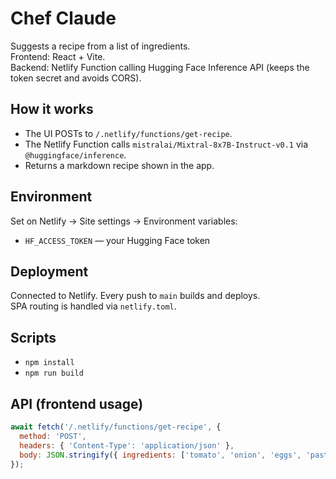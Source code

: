 # Chef Claude

Suggests a recipe from a list of ingredients.  
Frontend: React + Vite.  
Backend: Netlify Function calling Hugging Face Inference API (keeps the token secret and avoids CORS).

## How it works
- The UI POSTs to `/.netlify/functions/get-recipe`.
- The Netlify Function calls `mistralai/Mixtral-8x7B-Instruct-v0.1` via `@huggingface/inference`.
- Returns a markdown recipe shown in the app.

## Environment
Set on Netlify → Site settings → Environment variables:
- `HF_ACCESS_TOKEN` — your Hugging Face token

## Deployment
Connected to Netlify. Every push to `main` builds and deploys.  
SPA routing is handled via `netlify.toml`.

## Scripts
- `npm install`
- `npm run build`

## API (frontend usage)
```js
await fetch('/.netlify/functions/get-recipe', {
  method: 'POST',
  headers: { 'Content-Type': 'application/json' },
  body: JSON.stringify({ ingredients: ['tomato', 'onion', 'eggs', 'pasta'] })
});

